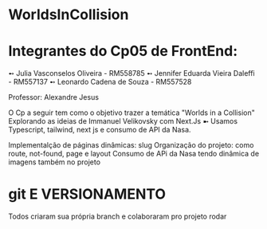 # WorldsInCollision

# Integrantes do Cp05 de FrontEnd:

➻ Julia Vasconselos Oliveira - RM558785
➻ Jennifer Eduarda Vieira Daleffi - RM557137
➻ Leonardo Cadena de Souza - RM557528

Professor: Alexandre Jesus

O Cp a seguir tem como o objetivo trazer a temática "Worlds in a Collision" Explorando as ideias de Immanuel Velikovsky com Next.Js
➼ Usamos Typescript, tailwind, next js e consumo de API da Nasa.

Implementalção de páginas dinâmicas: slug 
Organização do projeto: como route, not-found, page e layout
Consumo de APi da Nasa tendo dinâmica de imagens também no projeto

# git E VERSIONAMENTO

Todos criaram sua própria branch e colaboraram pro projeto rodar
